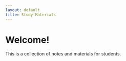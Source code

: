 ```yaml
---
layout: default
title: Study Materials
---
```

# Welcome!
This is a collection of notes and materials for students.

